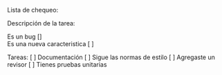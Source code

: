 Lista de chequeo:

Descripción de la tarea:

Es un bug []  
Es una nueva caracteristica [ ]  

Tareas:
[ ] Documentación
[ ] Sigue las normas de estilo
[ ] Agregaste un revisor
[ ] Tienes pruebas unitarias
